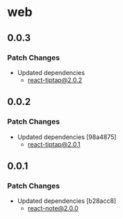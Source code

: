 # web

## 0.0.3

### Patch Changes

- Updated dependencies
  - react-tiptap@2.0.2

## 0.0.2

### Patch Changes

- Updated dependencies [98a4875]
  - react-tiptap@2.0.1

## 0.0.1

### Patch Changes

- Updated dependencies [b28acc8]
  - react-note@2.0.0
